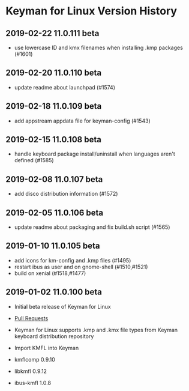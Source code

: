 # Keyman for Linux Version History

## 2019-02-22 11.0.111 beta
* use lowercase ID and kmx filenames when installing .kmp packages (#1601)

## 2019-02-20 11.0.110 beta
* update readme about launchpad (#1574)

## 2019-02-18 11.0.109 beta
* add appstream appdata file for keyman-config (#1543)

## 2019-02-15 11.0.108 beta
* handle keyboard package install/uninstall when languages aren't defined (#1585)

## 2019-02-08 11.0.107 beta
* add disco distribution information (#1572)

## 2019-02-05 11.0.106 beta
* update readme about packaging and fix build.sh script (#1565)

## 2019-01-10 11.0.105 beta
* add icons for km-config and .kmp files (#1495)
* restart ibus as user and on gnome-shell (#1510,#1521)
* build on xenial (#1518,#1477)

## 2019-01-02 11.0.100 beta
* Initial beta release of Keyman for Linux
* [Pull Requests](https://github.com/keymanapp/keyman/pulls?utf8=%E2%9C%93&q=is%3Apr+merged%3A2018-07-01..2019-01-01+label%3Alinux+-label%3Acherry-pick+-label%3Astable)

* Keyman for Linux supports .kmp and .kmx file types from Keyman keyboard distribution repository

* Import KMFL into Keyman
* kmflcomp 0.9.10
* libkmfl 0.9.12
* ibus-kmfl 1.0.8
